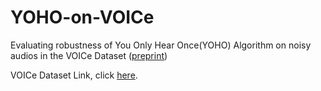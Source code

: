 # YOHO-on-VOICe

Evaluating robustness of You Only Hear Once(YOHO) Algorithm on noisy audios in the VOICe Dataset ([preprint](https://arxiv.org/abs/2111.01205))

VOICe Dataset Link, click [here](https://zenodo.org/record/3514950).
